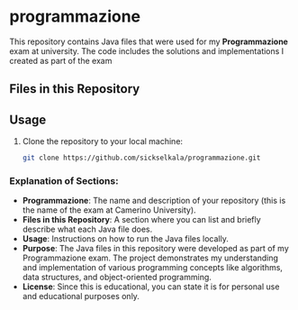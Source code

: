 # programmazione
This repository contains Java files that were used for my **Programmazione** exam at university. The code includes the solutions and implementations I created as part of the exam

## Files in this Repository


## Usage
1. Clone the repository to your local machine:
   ```bash
   git clone https://github.com/sickselkala/programmazione.git

### Explanation of Sections:
- **Programmazione**: The name and description of your repository (this is the name of the exam at Camerino University).
- **Files in this Repository**: A section where you can list and briefly describe what each Java file does. 
- **Usage**: Instructions on how to run the Java files locally.
- **Purpose**: The Java files in this repository were developed as part of my Programmazione exam. The project demonstrates my understanding and implementation of various programming concepts like algorithms, data structures, and object-oriented programming.
- **License**: Since this is educational, you can state it is for personal use and educational purposes only.

